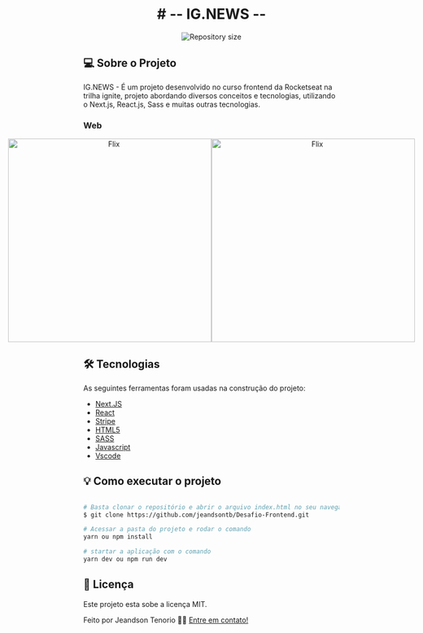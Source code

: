 <h1 align="center">
    # -- IG.NEWS --
</h1>

<p align="center">
  <img alt="Repository size" src="https://img.shields.io/static/v1?label=Last%20commit&message=February&color=yellowgreen&style=for-the-badge&logo=Slack">
</p>

## 💻 Sobre o Projeto

IG.NEWS - É um projeto desenvolvido no curso frontend da Rocketseat na trilha ignite, projeto abordando diversos conceitos e tecnologias, utilizando o Next.js, React.js, Sass e muitas outras tecnologias.

### Web

<p align="center" style="display: flex; align-items: flex-start; justify-content: center;">
  <img alt="Flix" title="#Flix" src="" width="400px">

  <img alt="Flix" title="#Flix" src="" width="400px">
</p>

## 🛠 Tecnologias

As seguintes ferramentas foram usadas na construção do projeto:

- [Next.JS][next]
- [React][react]
- [Stripe][stripe]
- [HTML5][style]
- [SASS][sass]
- [Javascript][script]
- [Vscode][vscode]

## 💡 Como executar o projeto

```bash

# Basta clonar o repositório e abrir o arquivo index.html no seu navegador
$ git clone https://github.com/jeandsontb/Desafio-Frontend.git

# Acessar a pasta do projeto e rodar o comando
yarn ou npm install

# startar a aplicação com o comando 
yarn dev ou npm run dev

```

## 📝 Licença

Este projeto esta sobe a licença MIT.

Feito por Jeandson Tenorio 👋🏽 [Entre em contato!](https://www.linkedin.com/in/jeandson/)

[next]: https://nextjs.org/
[react]: https://pt-br.reactjs.org/
[stripe]: https://stripe.com/br?utm_campaign=BR_en_Search_Brand_Brand_EXA-15928713321&utm_medium=cpc&utm_source=google&ad_content=575905716902&utm_term=kwd-94834400&utm_matchtype=e&utm_adposition=&utm_device=c&gclid=Cj0KCQiA0p2QBhDvARIsAACSOOP35xHNV6R9cD5g7k1PT84mUHBhJrhpcFcTIONrUsqHczJT6lAmXp4aAkjiEALw_wcB
[sass]: https://sass-lang.com/
[style]: https://www.maujor.com/tutorial/css3-html5-modernizr.php
[script]: https://devdocs.io/javascript/
[vscode]: https://code.visualstudio.com/